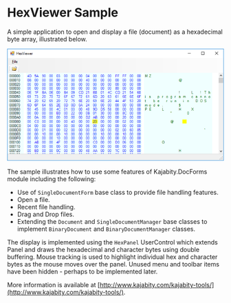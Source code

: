 HexViewer Sample
================

A simple application to open and display a file (document) as a hexadecimal 
byte array, illustrated below.

![Screenshot](screenshot.png)

The sample illustrates how to use some features of Kajabity.DocForms module including the following:
-	Use of ``SingleDocumentForm`` base class to provide file handling features.
-	Open a file.
-	Recent file handling.
-   Drag and Drop files.
-	Extending the ``Document`` and ``SingleDocumentManager`` base classes to implement ``BinaryDocument`` and ``BinaryDocumentManager`` classes.

The display is implemented using the ``HexPanel`` UserControl which extends Panel and draws the hexadecimal and character bytes using double buffering.  Mouse tracking is used to highlight individual hex and character bytes as the mouse moves over the panel.  Unused menu and toolbar items have been hidden - perhaps to be implemented later.

More information is available at [http://www.kajabity.com/kajabity-tools/](http://www.kajabity.com/kajabity-tools/).

